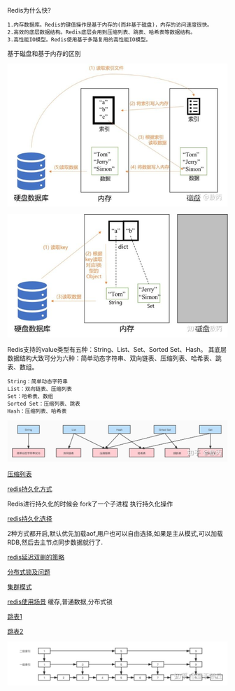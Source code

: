 Redis为什么快?

    1.内存数据库。Redis的键值操作是基于内存的(而非基于磁盘)，内存的访问速度很快。
    2.高效的底层数据结构。Redis底层会用到压缩列表、跳表、哈希表等数据结构。
    3.高性能IO模型。Redis使用基于多路复用的高性能IO模型。

基于磁盘和基于内存的区别

![](img/img_1.png)

![](img/img_2.png)


Redis支持的value类型有五种：String、List、Set、Sorted Set、Hash。
其底层数据结构大致可分为六种：简单动态字符串、双向链表、压缩列表、哈希表、跳表、数组。

    String：简单动态字符串
    List：双向链表、压缩列表
    Set：哈希表、数组
    Sorted Set：压缩列表、跳表
    Hash：压缩列表、哈希表
![](img/img.png)

[压缩列表](http://redisbook.com/preview/ziplist/list.html)

[redis持久化方式](https://blog.csdn.net/qq_34272760/article/details/123790139)

Redis进行持久化的时候会 fork了一个子进程 执行持久化操作

[redis持久化选择](https://www.cnblogs.com/dplog/p/15923157.html)

2种方式都开启,默认优先加载aof,用户也可以自由选择,如果是主从模式,可以加载RDB,然后去主节点同步数据就行了.

[redis延迟双删的策略](https://www.cnblogs.com/tiancai/p/15901210.html)

[分布式锁及问题](https://blog.csdn.net/Me_xuan/article/details/124418176)

[集群模式](https://www.jb51.net/article/224568.htm)

[redis使用场景](https://mp.weixin.qq.com/s/2YqkwP-R3BAqh1kmhhW_AQ) 缓存,普通数据,分布式锁

[跳表1](https://blog.csdn.net/yjw123456/article/details/105159817/)

[跳表2](https://baijiahao.baidu.com/s?id=1710441201075985657&wfr=spider&for=pc)

![](img/img_3.png)







